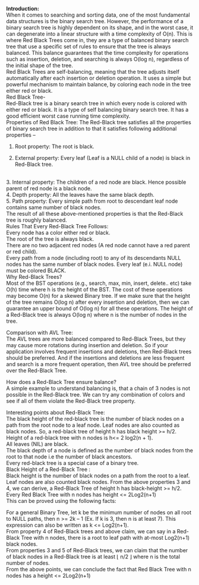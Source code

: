 __Introduction:__<br>
When it comes to searching and sorting data, one of the most fundamental data structures is the binary search tree. However, the performance of a binary search tree is highly dependent on its shape, and in the worst case, it can degenerate into a linear structure with a time complexity of O(n). This is where Red Black Trees come in, they are a type of balanced binary search tree that use a specific set of rules to ensure that the tree is always balanced. This balance guarantees that the time complexity for operations such as insertion, deletion, and searching is always O(log n), regardless of the initial shape of the tree.
<br>
Red Black Trees are self-balancing, meaning that the tree adjusts itself automatically after each insertion or deletion operation. It uses a simple but powerful mechanism to maintain balance, by coloring each node in the tree either red or black. 
<br>
Red Black Tree-
<br>
Red-Black tree is a binary search tree in which every node is colored with either red or black. It is a type of self balancing binary search tree. It has a good efficient worst case running time complexity.
<br>
Properties of Red Black Tree:
The Red-Black tree satisfies all the properties of binary search tree in addition to that it satisfies following additional properties –

1. Root property: The root is black.

2. External property: Every leaf (Leaf is a NULL child of a node) is black in Red-Black tree.
<br>
3. Internal property: The children of a red node are black. Hence possible parent of red node is a black node.
<br>
4. Depth property: All the leaves have the same black depth.
<br>
5. Path property: Every simple path from root to descendant leaf node contains same number of black nodes. 
<br>
The result of all these above-mentioned properties is that the Red-Black tree is roughly balanced.
<br>
Rules That Every Red-Black Tree Follows:<br> 
Every node has a color either red or black.<br>
The root of the tree is always black.<br>
There are no two adjacent red nodes (A red node cannot have a red parent or red child).<br>
Every path from a node (including root) to any of its descendants NULL nodes has the same number of black nodes. Every leaf (e.i. NULL node) must be colored BLACK.<br>
Why Red-Black Trees?<br>
Most of the BST operations (e.g., search, max, min, insert, delete.. etc) take O(h) time where h is the height of the BST. The cost of these operations may become O(n) for a skewed Binary tree. If we make sure that the height of the tree remains O(log n) after every insertion and deletion, then we can guarantee an upper bound of O(log n) for all these operations. The height of a Red-Black tree is always O(log n) where n is the number of nodes in the tree. <br>



Comparison with AVL Tree:<br>
The AVL trees are more balanced compared to Red-Black Trees, but they may cause more rotations during insertion and deletion. So if your application involves frequent insertions and deletions, then Red-Black trees should be preferred. And if the insertions and deletions are less frequent and search is a more frequent operation, then AVL tree should be preferred over the Red-Black Tree.<br>

How does a Red-Black Tree ensure balance?<br>
A simple example to understand balancing is, that a chain of 3 nodes is not possible in the Red-Black tree. We can try any combination of colors and see if all of them violate the Red-Black tree property. <br>

Interesting points about Red-Black Tree:<br>
The black height of the red-black tree is the number of black nodes on a path from the root node to a leaf node. Leaf nodes are also counted as black nodes. So, a red-black tree of height h has black height >= h/2.<br>
Height of a red-black tree with n nodes is h<= 2 log2(n + 1).<br>
All leaves (NIL) are black.<br>
The black depth of a node is defined as the number of black nodes from the root to that node i.e the number of black ancestors.<br>
Every red-black tree is a special case of a binary tree.<br>
Black Height of a Red-Black Tree : <br>
Black height is the number of black nodes on a path from the root to a leaf. Leaf nodes are also counted black nodes. From the above properties 3 and 4, we can derive, a Red-Black Tree of height h has black-height >= h/2. <br>
Every Red Black Tree with n nodes has height <= 2Log2(n+1) <br>
This can be proved using the following facts:<br>

For a general Binary Tree, let k be the minimum number of nodes on all root to NULL paths, then n >= 2k – 1 (Ex. If k is 3, then n is at least 7). This expression can also be written as k <= Log2(n+1).<br>
From property 4 of Red-Black trees and above claim, we can say in a Red-Black Tree with n nodes, there is a root to leaf path with at-most Log2(n+1) black nodes.<br>
From properties 3 and 5 of Red-Black trees, we can claim that the number of black nodes in a Red-Black tree is at least ⌊ n/2 ⌋ where n is the total number of nodes.<br>
From the above points, we can conclude the fact that Red Black Tree with n nodes has a height <= 2Log2(n+1)<br>
